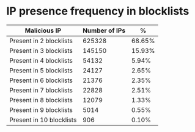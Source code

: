 # IP presence frequency in blocklists
| Malicious IP | Number of IPs | % |
|----|----|----|
| Present in 2 blocklists | 625328 | 68.65% |
| Present in 3 blocklists | 145150 | 15.93% |
| Present in 4 blocklists | 54132 | 5.94% |
| Present in 5 blocklists | 24127 | 2.65% |
| Present in 6 blocklists | 21376 | 2.35% |
| Present in 7 blocklists | 22828 | 2.51% |
| Present in 8 blocklists | 12079 | 1.33% |
| Present in 9 blocklists | 5014 | 0.55% |
| Present in 10 blocklists | 906 | 0.10% |
